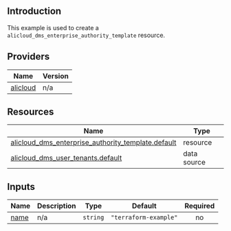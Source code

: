 <!-- BEGIN_TF_DOCS -->
## Introduction

This example is used to create a `alicloud_dms_enterprise_authority_template` resource.

## Providers

| Name | Version |
|------|---------|
| <a name="provider_alicloud"></a> [alicloud](#provider\_alicloud) | n/a |

## Resources

| Name | Type |
|------|------|
| [alicloud_dms_enterprise_authority_template.default](https://registry.terraform.io/providers/aliyun/alicloud/latest/docs/resources/dms_enterprise_authority_template) | resource |
| [alicloud_dms_user_tenants.default](https://registry.terraform.io/providers/aliyun/alicloud/latest/docs/data-sources/dms_user_tenants) | data source |

## Inputs

| Name | Description | Type | Default | Required |
|------|-------------|------|---------|:--------:|
| <a name="input_name"></a> [name](#input\_name) | n/a | `string` | `"terraform-example"` | no |
<!-- END_TF_DOCS -->    